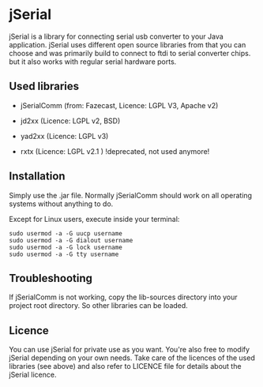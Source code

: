jSerial
===========

jSerial is a library for connecting serial usb converter to your Java application.
jSerial uses different open source libraries from that you can choose and was primarily build to connect to ftdi to serial converter chips. but it also works with regular serial hardware ports.

Used libraries
--------------
* jSerialComm (from: Fazecast, Licence: LGPL V3, Apache v2)
* jd2xx (Licence: LGPL v2, BSD)
* yad2xx (Licence: LGPL v3)

* rxtx (Licence: LGPL v2.1 ) !deprecated, not used anymore!

Installation
------------
Simply use the .jar file. Normally jSerialComm should work on all operating systems without anything to do.

Except for Linux users, execute inside your terminal:

    sudo usermod -a -G uucp username
    sudo usermod -a -G dialout username
    sudo usermod -a -G lock username
    sudo usermod -a -G tty username

Troubleshooting
---------------
If jSerialComm is not working, copy the lib-sources directory into your project root directory. So other libraries can be loaded.

Licence
-------
You can use jSerial for private use as you want. You're also free to modify jSerial depending on your own needs.
Take care of the licences of the used libraries (see above) and also refer to LICENCE file for details about the jSerial licence.
